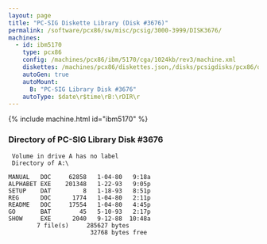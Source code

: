 ```yaml
---
layout: page
title: "PC-SIG Diskette Library (Disk #3676)"
permalink: /software/pcx86/sw/misc/pcsig/3000-3999/DISK3676/
machines:
  - id: ibm5170
    type: pcx86
    config: /machines/pcx86/ibm/5170/cga/1024kb/rev3/machine.xml
    diskettes: /machines/pcx86/diskettes.json,/disks/pcsigdisks/pcx86/diskettes.json
    autoGen: true
    autoMount:
      B: "PC-SIG Library Disk #3676"
    autoType: $date\r$time\rB:\rDIR\r
---
```


{% include machine.html id="ibm5170" %}

### Directory of PC-SIG Library Disk #3676

     Volume in drive A has no label
     Directory of A:\

    MANUAL   DOC     62858   1-04-80   9:18a
    ALPHABET EXE    201348   1-22-93   9:05p
    SETUP    DAT         8   1-18-93   8:51p
    REG      DOC      1774   1-04-80   2:11p
    README   DOC     17554   1-04-80   4:45p
    GO       BAT        45   5-10-93   2:17p
    SHOW     EXE      2040   9-12-88  10:48a
            7 file(s)     285627 bytes
                           32768 bytes free

